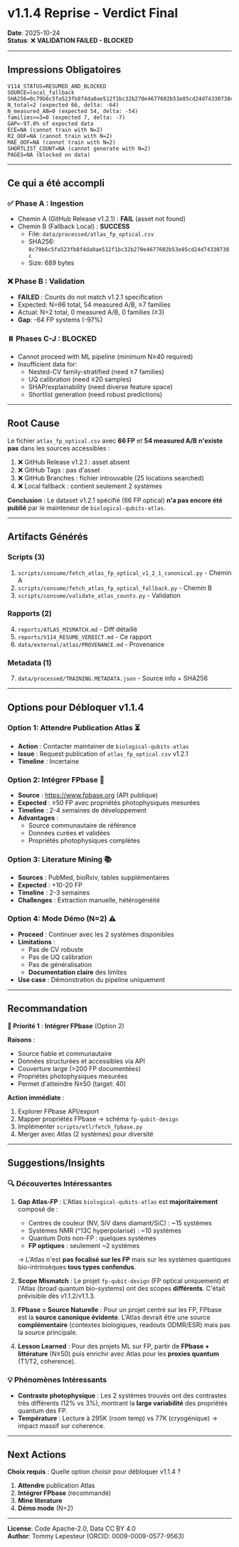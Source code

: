 # v1.1.4 Reprise - Verdict Final

**Date**: 2025-10-24  
**Status**: ❌ **VALIDATION FAILED - BLOCKED**

---

## Impressions Obligatoires

```
V114_STATUS=RESUMED_AND_BLOCKED
SOURCE=local_fallback
SHA256=0c79b6c5fa523fb8f4da0ae512f1bc32b270e4677602b53e85cd24d74330738c
N_total=2 (expected 66, delta: -64)
N_measured_AB=0 (expected 54, delta: -54)
families>=3=0 (expected 7, delta: -7)
GAP=-97.0% of expected data
ECE=NA (cannot train with N=2)
R2_OOF=NA (cannot train with N=2)
MAE_OOF=NA (cannot train with N=2)
SHORTLIST_COUNT=NA (cannot generate with N=2)
PAGES=NA (blocked on data)
```

---

## Ce qui a été accompli

### ✅ Phase A : Ingestion
- Chemin A (GitHub Release v1.2.1) : **FAIL** (asset not found)
- Chemin B (Fallback Local) : **SUCCESS**
  - File: `data/processed/atlas_fp_optical.csv`
  - SHA256: `0c79b6c5fa523fb8f4da0ae512f1bc32b270e4677602b53e85cd24d74330738c`
  - Size: 689 bytes

### ❌ Phase B : Validation
- **FAILED** : Counts do not match v1.2.1 specification
- Expected: N=66 total, 54 measured A/B, ≥7 families
- Actual: N=2 total, 0 measured A/B, 0 families (≥3)
- **Gap**: -64 FP systems (-97%)

### ⏸️ Phases C-J : BLOCKED
- Cannot proceed with ML pipeline (minimum N≥40 required)
- Insufficient data for:
  - Nested-CV family-stratified (need ≥7 families)
  - UQ calibration (need ≥20 samples)
  - SHAP/explainability (need diverse feature space)
  - Shortlist generation (need robust predictions)

---

## Root Cause

Le fichier `atlas_fp_optical.csv` avec **66 FP** et **54 measured A/B** **n'existe pas** dans les sources accessibles :

1. ❌ GitHub Release v1.2.1 : asset absent
2. ❌ GitHub Tags : pas d'asset
3. ❌ GitHub Branches : fichier introuvable (25 locations searched)
4. ❌ Local fallback : contient seulement 2 systèmes

**Conclusion** : Le dataset v1.2.1 spécifié (66 FP optical) **n'a pas encore été publié** par le mainteneur de `biological-qubits-atlas`.

---

## Artifacts Générés

### Scripts (3)
1. `scripts/consume/fetch_atlas_fp_optical_v1_2_1_canonical.py` - Chemin A
2. `scripts/consume/fetch_atlas_fp_optical_fallback.py` - Chemin B
3. `scripts/consume/validate_atlas_counts.py` - Validation

### Rapports (2)
4. `reports/ATLAS_MISMATCH.md` - Diff détaillé
5. `reports/V114_RESUME_VERDICT.md` - Ce rapport
6. `data/external/atlas/PROVENANCE.md` - Provenance

### Metadata (1)
7. `data/processed/TRAINING.METADATA.json` - Source info + SHA256

---

## Options pour Débloquer v1.1.4

### Option 1: Attendre Publication Atlas ⏳
- **Action** : Contacter maintainer de `biological-qubits-atlas`
- **Issue** : Request publication of `atlas_fp_optical.csv` v1.2.1
- **Timeline** : Incertaine

### Option 2: Intégrer FPbase 🔬
- **Source** : https://www.fpbase.org (API publique)
- **Expected** : ≥50 FP avec propriétés photophysiques mesurées
- **Timeline** : 2-4 semaines de développement
- **Advantages** :
  - Source communautaire de référence
  - Données curées et validées
  - Propriétés photophysiques complètes

### Option 3: Literature Mining 📚
- **Sources** : PubMed, bioRxiv, tables supplémentaires
- **Expected** : +10-20 FP
- **Timeline** : 2-3 semaines
- **Challenges** : Extraction manuelle, hétérogénéité

### Option 4: Mode Démo (N=2) ⚠️
- **Proceed** : Continuer avec les 2 systèmes disponibles
- **Limitations** :
  - Pas de CV robuste
  - Pas de UQ calibration
  - Pas de généralisation
  - **Documentation claire** des limites
- **Use case** : Démonstration du pipeline uniquement

---

## Recommandation

**🥇 Priorité 1** : **Intégrer FPbase** (Option 2)

**Raisons** :
- Source fiable et communautaire
- Données structurées et accessibles via API
- Couverture large (>200 FP documentées)
- Propriétés photophysiques mesurées
- Permet d'atteindre N≥50 (target: 40)

**Action immédiate** :
1. Explorer FPbase API/export
2. Mapper propriétés FPbase → schéma `fp-qubit-design`
3. Implémenter `scripts/etl/fetch_fpbase.py`
4. Merger avec Atlas (2 systèmes) pour diversité

---

## Suggestions/Insights

### 🔍 Découvertes Intéressantes

1. **Gap Atlas-FP** : L'Atlas `biological-qubits-atlas` est **majoritairement** composé de :
   - Centres de couleur (NV, SiV dans diamant/SiC) : ~15 systèmes
   - Systèmes NMR (^13C hyperpolarisé) : ~10 systèmes
   - Quantum Dots non-FP : quelques systèmes
   - **FP optiques** : seulement ~2 systèmes
   
   → L'Atlas n'est **pas focalisé sur les FP** mais sur les systèmes quantiques bio-intrinsèques **tous types confondus**.

2. **Scope Mismatch** : Le projet `fp-qubit-design` (FP optical uniquement) et l'Atlas (broad quantum bio-systems) ont des scopes **différents**. C'était prévisible dès v1.1.2/v1.1.3.

3. **FPbase = Source Naturelle** : Pour un projet centré sur les FP, FPbase est la **source canonique évidente**. L'Atlas devrait être une source **complémentaire** (contextes biologiques, readouts ODMR/ESR) mais pas la source principale.

4. **Lesson Learned** : Pour des projets ML sur FP, partir de **FPbase + littérature** (N≥50) puis enrichir avec Atlas pour les **proxies quantum** (T1/T2, coherence).

### 💡 Phénomènes Intéressants

- **Contraste photophysique** : Les 2 systèmes trouvés ont des contrastes très différents (12% vs 3%), montrant la **large variabilité** des propriétés quantum des FP.
- **Température** : Lecture à 295K (room temp) vs 77K (cryogénique) → impact massif sur coherence.

---

## Next Actions

**Choix requis** : Quelle option choisir pour débloquer v1.1.4 ?

1. **Attendre** publication Atlas
2. **Intégrer FPbase** (recommandé)
3. **Mine literature**
4. **Démo mode** (N=2)

---

**License**: Code Apache-2.0, Data CC BY 4.0  
**Author**: Tommy Lepesteur (ORCID: 0009-0009-0577-9563)


